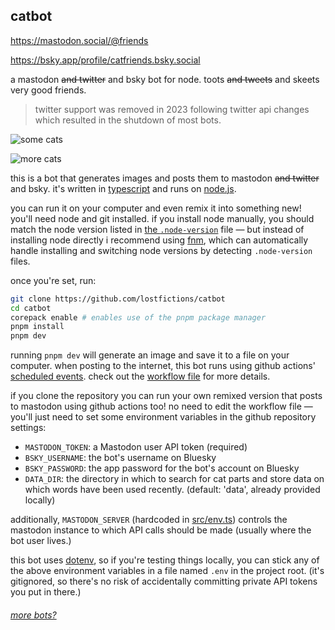 ## catbot

https://mastodon.social/@friends

https://bsky.app/profile/catfriends.bsky.social

a mastodon ~~and twitter~~ and bsky bot for node. toots ~~and tweets~~ and skeets very good friends.

> twitter support was removed in 2023 following twitter api changes which
> resulted in the shutdown of most bots.

![some cats](https://i.imgur.com/bWQ7Y75.png)

![more cats](https://i.imgur.com/4NXrvB5.png)

this is a bot that generates images and posts them to mastodon ~~and twitter~~ and bsky. it's written in [typescript](https://www.typescriptlang.org/) and runs on [node.js](http://nodejs.org/).

you can run it on your computer and even remix it into something new! you'll need node and git installed. if you install node manually, you should match the node version listed in [the `.node-version`](.node-version) file — but instead of installing node directly i recommend using [fnm](https://github.com/Schniz/fnm), which can automatically handle installing and switching node versions by detecting `.node-version` files.

once you're set, run:

```sh
git clone https://github.com/lostfictions/catbot
cd catbot
corepack enable # enables use of the pnpm package manager
pnpm install
pnpm dev
```

running `pnpm dev` will generate an image and save it to a file on your computer. when posting to the internet, this bot runs using github actions' [scheduled events](https://docs.github.com/en/actions/reference/events-that-trigger-workflows#scheduled-events). check out the [workflow file](.github/workflows/twoot.yml) for more details.

if you clone the repository you can run your own remixed version that posts to mastodon using github actions too! no need to edit the workflow file — you'll just need to set some environment variables in the github repository settings:

- `MASTODON_TOKEN`: a Mastodon user API token (required)
- `BSKY_USERNAME`: the bot's username on Bluesky
- `BSKY_PASSWORD`: the app password for the bot's account on Bluesky
- `DATA_DIR`: the directory in which to search for cat parts and store data on
  which words have been used recently. (default: 'data', already provided
  locally)

additionally, `MASTODON_SERVER` (hardcoded in [src/env.ts](src/env.ts)) controls
the mastodon instance to which API calls should be made (usually where the bot
user lives.)

this bot uses [dotenv](https://github.com/motdotla/dotenv), so if you're testing things locally, you can stick any of the above environment variables in a file named `.env` in the project root. (it's gitignored, so there's no risk of accidentally committing private API tokens you put in there.)

###### [more bots?](https://github.com/lostfictions?tab=repositories&q=botally)
